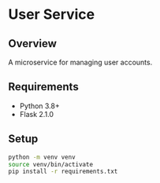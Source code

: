 # User Service

## Overview

A microservice for managing user accounts.

## Requirements

- Python 3.8+
- Flask 2.1.0

## Setup

```bash
python -m venv venv
source venv/bin/activate
pip install -r requirements.txt
